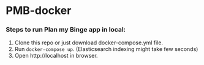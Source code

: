 # PMB-docker

### Steps to run Plan my Binge app in local:

1. Clone this repo or just download docker-compose.yml file.
2. Run `docker-compose up`. (Elasticsearch indexing might take few seconds)
3. Open http://localhost in browser.
